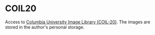 # COIL20

Access to [Columbia University Image Library (COIL-20)](https://www.cs.columbia.edu/CAVE/software/softlib/coil-20.php).
The images are stored in the author's personal storage.
